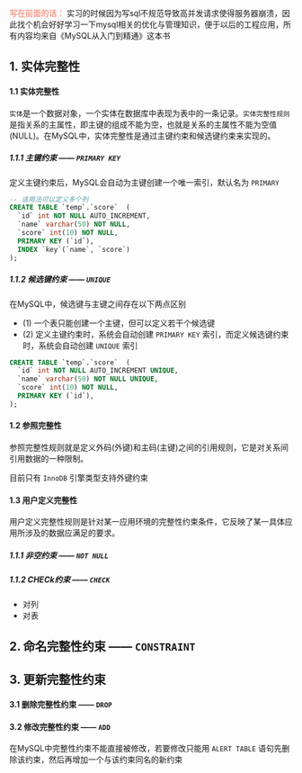 <font color="#f29e8e">**写在前面的话：**</font> 实习的时候因为写sql不规范导致高并发请求使得服务器崩溃，因此找个机会好好学习一下mysql相关的优化与管理知识，便于以后的工程应用，所有内容均来自《MySQL从入门到精通》这本书

## 1. 实体完整性

#### 1.1 实体完整性

`实体`是一个数据对象，一个实体在数据库中表现为表中的一条记录。`实体完整性规则`是指关系的主属性，即主键的组成不能为空，也就是关系的主属性不能为空值(NULL)。在MySQL中，实体完整性是通过主键约束和候选键约束来实现的。

##### 1.1.1 主键约束 —— `PRIMARY KEY`

定义主键约束后，MySQL会自动为主键创建一个唯一索引，默认名为 `PRIMARY`
```sql
-- 该用法可以定义多个列
CREATE TABLE `temp`.`score`  (
  `id` int NOT NULL AUTO_INCREMENT,
  `name` varchar(50) NOT NULL,
  `score` int(10) NOT NULL,
  PRIMARY KEY (`id`),
  INDEX `key`(`name`, `score`)
);
```

##### 1.1.2 候选键约束 —— `UNIQUE`

在MySQL中，候选键与主键之间存在以下两点区别
- (1) 一个表只能创建一个主键，但可以定义若干个候选键
- (2) 定义主键约束时，系统会自动创建 `PRIMARY KEY` 索引，而定义候选键约束时，系统会自动创建 `UNIQUE` 索引

```sql
CREATE TABLE `temp`.`score`  (
  `id` int NOT NULL AUTO_INCREMENT UNIQUE,
  `name` varchar(50) NOT NULL UNIQUE,
  `score` int(10) NOT NULL,
  PRIMARY KEY (`id`),
);
```

#### 1.2 参照完整性

参照完整性规则就是定义外码(外键)和主码(主键)之间的引用规则，它是对关系间引用数据的一种限制。

目前只有 `InnoDB` 引擎类型支持外键约束


#### 1.3 用户定义完整性

用户定义完整性规则是针对某一应用环境的完整性约束条件，它反映了某一具体应用所涉及的数据应满足的要求。

##### 1.1.1 非空约束 —— `NOT NULL` 

##### 1.1.2 CHECk约束 —— `CHECK` 

- 对列
- 对表


## 2. 命名完整性约束 —— `CONSTRAINT`


## 3. 更新完整性约束

#### 3.1 删除完整性约束 —— `DROP`
#### 3.2 修改完整性约束 —— `ADD`

在MySQL中完整性约束不能直接被修改，若要修改只能用 `ALERT TABLE` 语句先删除该约束，然后再增加一个与该约束同名的新约束


